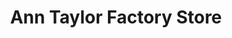 ---
title: "Ann Taylor Factory Store"
url: /williamsburg/ann-taylor-factory-store/
shop: clothes
---